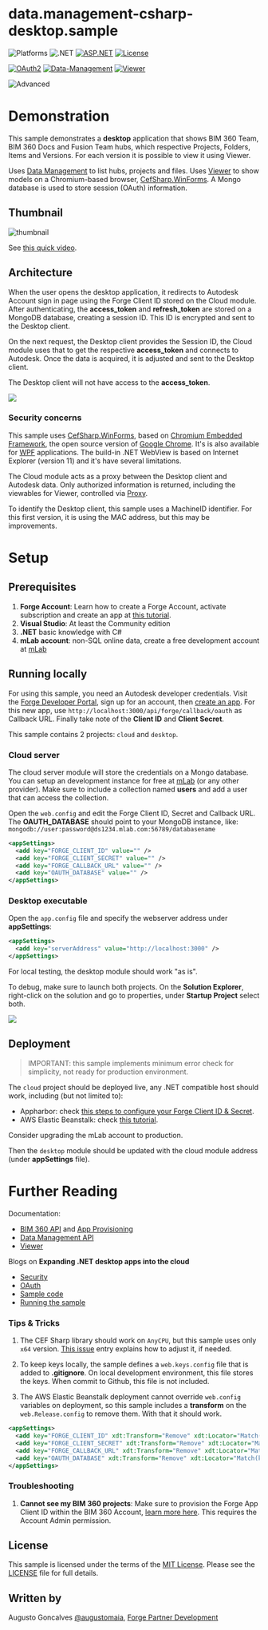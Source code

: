 # data.management-csharp-desktop.sample

![Platforms](https://img.shields.io/badge/platform-Windows-lightgray.svg)
![.NET](https://img.shields.io/badge/.NET-4.6-blue.svg)
[![ASP.NET](https://img.shields.io/badge/ASP.NET-4.6-blue.svg)](https://asp.net/)
[![License](http://img.shields.io/:license-MIT-blue.svg)](http://opensource.org/licenses/MIT)

[![OAuth2](https://img.shields.io/badge/OAuth2-v1-green.svg)](http://developer.autodesk.com/)
[![Data-Management](https://img.shields.io/badge/Data%20Management-v2-green.svg)](http://developer.autodesk.com/)
[![Viewer](https://img.shields.io/badge/Viewer-v6.0-green.svg)](http://developer.autodesk.com/)

![Advanced](https://img.shields.io/badge/Level-Advanced-blue.svg)


# Demonstration

This sample demonstrates a **desktop** application that shows BIM 360 Team, BIM 360 Docs and Fusion Team hubs, which respective Projects, Folders, Items and Versions. For each version it is possible to view it using Viewer.

Uses [Data Management](https://developer.autodesk.com/en/docs/data/v2) to list hubs, projects and files. Uses [Viewer](https://developer.autodesk.com/en/docs/viewer/v6/overview/) to show models on a Chromium-based browser, [CefSharp.WinForms](https://www.nuget.org/packages/CefSharp.WinForms). A Mongo database  is used to store session (OAuth) information.

## Thumbnail

![thumbnail](/thumbnail.png)

See [this quick video](https://twitter.com/augustomaia/status/905178317686439937).

## Architecture

When the user opens the desktop application, it redirects to Autodesk Account sign in page using the Forge Client ID stored on the Cloud module. After authenticating, the **access_token** and **refresh_token** are stored on a MongoDB database, creating a session ID. This ID is encrypted and sent to the Desktop client. 

On the next request, the Desktop client provides the Session ID, the Cloud module uses that to get the respective **access_token** and connects to Autodesk. Once the data is acquired, it is adjusted and sent to the Desktop client. 

The Desktop client will not have access to the **access_token**. 

![](images/architecture.png)

### Security concerns

This sample uses [CefSharp.WinForms](https://www.nuget.org/packages/CefSharp.WinForms), based on [Chromium Embedded Framework](https://bitbucket.org/chromiumembedded/cef), the open source version of [Google Chrome](https://www.google.com/chrome). It's is also available for [WPF](https://cefsharp.github.io/) applications. The build-in .NET WebView is based on Internet Explorer (version 11) and it's have several limitations. 

The Cloud module acts as a proxy between the Desktop client and Autodesk data. Only authorized information is returned, including the viewables for Viewer, controlled via [Proxy](https://forge.autodesk.com/blog/securing-your-forge-viewer-token-behind-proxy-net).

To identify the Desktop client, this sample uses a MachineID identifier. For this first version, it is using the MAC address, but this may be improvements.

# Setup

## Prerequisites

1. **Forge Account**: Learn how to create a Forge Account, activate subscription and create an app at [this tutorial](http://learnforge.autodesk.io/#/account/). 
2. **Visual Studio**: At least the Community edition
3. **.NET** basic knowledge with C#
4. **mLab account**: non-SQL online data, create a free development account at [mLab](https://mlab.com)

## Running locally

For using this sample, you need an Autodesk developer credentials. Visit the [Forge Developer Portal](https://developer.autodesk.com), sign up for an account, then [create an app](https://developer.autodesk.com/myapps/create). For this new app, use `http://localhost:3000/api/forge/callback/oauth` as Callback URL. Finally take note of the **Client ID** and **Client Secret**. 

This sample contains 2 projects: `cloud` and `desktop`.

### Cloud server

The cloud server module will store the credentials on a Mongo database. You can setup an development instance for free at [mLab](https://mlab.com) (or any other provider). Make sure to include a collection named **users** and add a user that can access the collection.

Open the `web.config` and edit the Forge Client ID, Secret and Callback URL. The **OAUTH_DATABASE** should point to your MongoDB instance, like: `mongodb://user:password@ds1234.mlab.com:56789/databasename`
 
```xml
<appSettings>
  <add key="FORGE_CLIENT_ID" value="" />
  <add key="FORGE_CLIENT_SECRET" value="" />
  <add key="FORGE_CALLBACK_URL" value="" />
  <add key="OAUTH_DATABASE" value="" />
</appSettings>
```

### Desktop executable

Open the `app.config` file and specify the webserver address under **appSettings**:

```xml
<appSettings>
  <add key="serverAddress" value="http://localhost:3000" />
</appSettings>
```

For local testing, the desktop module should work "as is". 

To debug, make sure to launch both projects. On the **Solution Explorer**, right-click on the solution and go to properties, under **Startup Project** select both. 

![](images/debug.png)

## Deployment

> IMPORTANT: this sample implements minimum error check for simplicity, not ready for production environment.  

The `cloud` project should be deployed live, any .NET compatible host should work, including (but not limited to):

- Appharbor: check [this steps to configure your Forge Client ID & Secret](http://adndevblog.typepad.com/cloud_and_mobile/2017/01/deploying-forge-aspnet-samples-to-appharbor.html).
- AWS Elastic Beanstalk: check [this tutorial](http://learnforge.autodesk.io/#/deployment/aws/net).

Consider upgrading the mLab account to production.

Then the `desktop` module should be updated with the cloud module address (under **appSettings** file).

# Further Reading

Documentation:

- [BIM 360 API](https://developer.autodesk.com/en/docs/bim360/v1/overview/) and [App Provisioning](https://forge.autodesk.com/blog/bim-360-docs-provisioning-forge-apps)
- [Data Management API](https://developer.autodesk.com/en/docs/data/v2/overview/)
- [Viewer](https://developer.autodesk.com/en/docs/viewer/v6)

Blogs on **Expanding .NET desktop apps into the cloud**

- [Security](https://forge.autodesk.com/blog/expanding-net-desktop-apps-cloud-security)
- [OAuth](https://forge.autodesk.com/blog/expanding-net-desktop-apps-cloud-oauth)
- [Sample code](https://forge.autodesk.com/blog/expanding-net-desktop-apps-cloud-sample-code)
- [Running the sample](https://forge.autodesk.com/blog/expanding-net-desktop-apps-cloud-running-sample)

### Tips & Tricks

1. The CEF Sharp library should work on `AnyCPU`, but this sample uses only `x64` version. [This issue](https://github.com/cefsharp/CefSharp/issues/1714) entry explains how to adjust it, if needed.

2. To keep keys locally, the sample defines a `web.keys.config` file that is added to **.gitignore**. On local development environment, this file stores the keys. When commit to Github, this file is not included. 

3. The AWS Elastic Beanstalk deployment cannot override `web.config` variables on deployment, so this sample includes a **transform** on the `web.Release.config` to remove them. With that it should work.

```xml
<appSettings>
  <add key="FORGE_CLIENT_ID" xdt:Transform="Remove" xdt:Locator="Match(key)" />
  <add key="FORGE_CLIENT_SECRET" xdt:Transform="Remove" xdt:Locator="Match(key)" />
  <add key="FORGE_CALLBACK_URL" xdt:Transform="Remove" xdt:Locator="Match(key)" />
  <add key="OAUTH_DATABASE" xdt:Transform="Remove" xdt:Locator="Match(key)" />
</appSettings>
```

### Troubleshooting

1. **Cannot see my BIM 360 projects**: Make sure to provision the Forge App Client ID within the BIM 360 Account, [learn more here](https://forge.autodesk.com/blog/bim-360-docs-provisioning-forge-apps). This requires the Account Admin permission.

## License

This sample is licensed under the terms of the [MIT License](http://opensource.org/licenses/MIT). Please see the [LICENSE](LICENSE) file for full details.

## Written by

Augusto Goncalves [@augustomaia](https://twitter.com/augustomaia), [Forge Partner Development](http://forge.autodesk.com)
